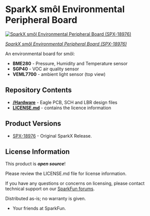 # SparkX smôl Environmental Peripheral Board

[![SparkX smôl Environmental Peripheral Board (SPX-18976)](https://cdn.sparkfun.com/assets/parts/1/8/5/4/3/18976-smo__l_Environmental_Peripheral_Board-01.jpg)](https://www.sparkfun.com/products/18976)

[*SparkX smôl Environmental Peripheral Board (SPX-18976)*](https://www.sparkfun.com/products/18976)

An environmental board for smôl:
- **BME280** - Pressure, Humidity and Temperature sensor
- **SGP40** - VOC air quality sensor
- **VEML7700** - ambient light sensor (top view)

## Repository Contents

- [**/Hardware**](./Hardware) - Eagle PCB, SCH and LBR design files
- [**LICENSE.md**](./LICENSE.md) - contains the licence information

## Product Versions

- [SPX-18976](https://www.sparkfun.com/products/18976) - Original SparkX Release.

## License Information

This product is _**open source**_!

Please review the LICENSE.md file for license information.

If you have any questions or concerns on licensing, please contact technical support on our [SparkFun forums](https://forum.sparkfun.com/viewforum.php?f=123).

Distributed as-is; no warranty is given.

- Your friends at SparkFun.
